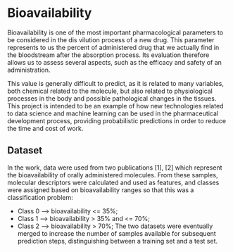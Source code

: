 # Bioavailability

Bioavailability is one of the most important pharmacological parameters to be considered in the dis vilution process of a new drug. This parameter represents to us the percent of administered drug that we actually find in the bloodstream after the absorption process. Its evaluation therefore allows us to assess several aspects, such as the efficacy and safety of an administration.

This value is generally difficult to predict, as it is related to many variables, both chemical related to the molecule, but also related to physiological processes in the body and possible pathological changes in the tissues. This project is intended to be an example of how new technologies related to data science and machine learning can be used in the pharmaceutical development process, providing probabilistic predictions in order to reduce the time and cost of work.

## Dataset
In the work, data were used from two publications [1], [2] which represent the bioavailability of orally administered molecules. From these samples, molecular descriptors were calculated and used as features, and classes were assigned based on bioavailability ranges so that this was a classification problem:
- Class 0 --> bioavailability <= 35%;
- Class 1 --> bioavailability > 35% and <= 70%;
- Class 2 --> bioavailability > 70%;
The two datasets were eventually merged to increase the number of samples available for subsequent prediction steps, distinguishing between a training set and a test set.
